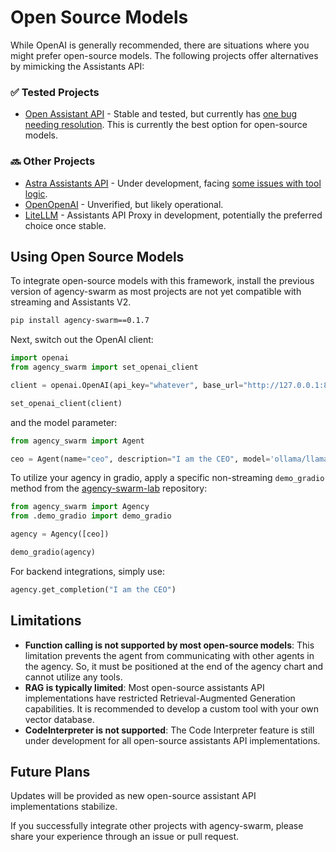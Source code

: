 # Open Source Models

While OpenAI is generally recommended, there are situations where you might prefer open-source models. The following projects offer alternatives by mimicking the Assistants API:

### ✅ Tested Projects
- [Open Assistant API](https://github.com/MLT-OSS/open-assistant-api) - Stable and tested, but currently has [one bug needing resolution](https://github.com/MLT-OSS/open-assistant-api/issues/61). This is currently the best option for open-source models.

### 🔜 Other Projects
- [Astra Assistants API](https://github.com/datastax/astra-assistants-api) - Under development, facing [some issues with tool logic](https://github.com/datastax/astra-assistants-api/issues/27).
- [OpenOpenAI](https://github.com/transitive-bullshit/OpenOpenAI) - Unverified, but likely operational.
- [LiteLLM](https://github.com/BerriAI/litellm/issues/2842) - Assistants API Proxy in development, potentially the preferred choice once stable.

## Using Open Source Models

To integrate open-source models with this framework, install the previous version of agency-swarm as most projects are not yet compatible with streaming and Assistants V2.

```bash
pip install agency-swarm==0.1.7
```

Next, switch out the OpenAI client:

```python
import openai
from agency_swarm import set_openai_client

client = openai.OpenAI(api_key="whatever", base_url="http://127.0.0.1:8000/")

set_openai_client(client)
```

and the model parameter:

```python
from agency_swarm import Agent

ceo = Agent(name="ceo", description="I am the CEO", model='ollama/llama3')
```

To utilize your agency in gradio, apply a specific non-streaming `demo_gradio` method from the [agency-swarm-lab](https://github.com/VRSEN/agency-swarm-lab) repository:

```python
from agency_swarm import Agency
from .demo_gradio import demo_gradio

agency = Agency([ceo])

demo_gradio(agency)
```

For backend integrations, simply use:

```python
agency.get_completion("I am the CEO")
```

## Limitations

- **Function calling is not supported by most open-source models**: This limitation prevents the agent from communicating with other agents in the agency. So, it must be positioned at the end of the agency chart and cannot utilize any tools.
- **RAG is typically limited**: Most open-source assistants API implementations have restricted Retrieval-Augmented Generation capabilities. It is recommended to develop a custom tool with your own vector database.
- **CodeInterpreter is not supported**: The Code Interpreter feature is still under development for all open-source assistants API implementations.

## Future Plans

Updates will be provided as new open-source assistant API implementations stabilize. 

If you successfully integrate other projects with agency-swarm, please share your experience through an issue or pull request.